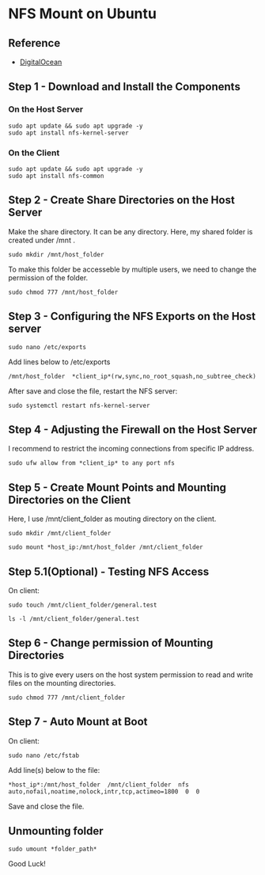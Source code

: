 # NFS Mount on Ubuntu

## Reference
- [DigitalOcean](https://www.digitalocean.com/community/tutorials/how-to-set-up-an-nfs-mount-on-ubuntu-20-04)

## Step 1 - Download and Install the Components
### On the Host Server
```
sudo apt update && sudo apt upgrade -y
sudo apt install nfs-kernel-server
```
### On the Client
```
sudo apt update && sudo apt upgrade -y
sudo apt install nfs-common
```

## Step 2 - Create Share Directories on the Host Server
Make the share directory.
It can be any directory. Here, my shared folder is created under /mnt .
```
sudo mkdir /mnt/host_folder
```
To make this folder be accesseble by multiple users, we need to change the permission of the folder.
```
sudo chmod 777 /mnt/host_folder
```

## Step 3 - Configuring the NFS Exports on the Host server
```
sudo nano /etc/exports
```
Add lines below to /etc/exports
```
/mnt/host_folder  *client_ip*(rw,sync,no_root_squash,no_subtree_check)
```
After save and close the file, restart the NFS server:
```
sudo systemctl restart nfs-kernel-server
```

## Step 4 - Adjusting the Firewall on the Host Server
I recommend to restrict the incoming connections from specific IP address.
```
sudo ufw allow from *client_ip* to any port nfs
```

## Step 5 - Create Mount Points and Mounting Directories on the Client
Here, I use /mnt/client_folder as mouting directory on the client.
```
sudo mkdir /mnt/client_folder
```
```
sudo mount *host_ip:/mnt/host_folder /mnt/client_folder
```

## Step 5.1(Optional) - Testing NFS Access
On client:
```
sudo touch /mnt/client_folder/general.test
```
```
ls -l /mnt/client_folder/general.test
```

## Step 6 - Change permission of Mounting Directories
This is to give every users on the host system permission to read and write files on the mounting directories.
```
sudo chmod 777 /mnt/client_folder
```

## Step 7 - Auto Mount at Boot
On client:
```
sudo nano /etc/fstab
```
Add line(s) below to the file:
```
*host_ip*:/mnt/host_folder  /mnt/client_folder  nfs  auto,nofail,noatime,nolock,intr,tcp,actimeo=1800  0  0
```
Save and close the file.

## Unmounting folder
```
sudo umount *folder_path*
```

Good Luck!
